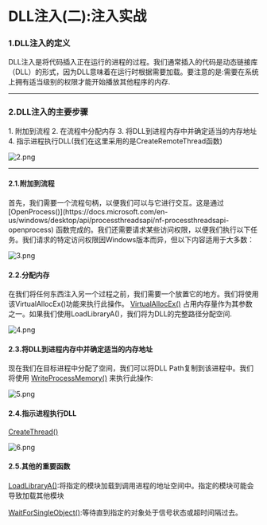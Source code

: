<h1>DLL注入(二):注入实战</h1>

<h3>1.DLL注入的定义</h3>
DLL注入是将代码插入正在运行的进程的过程。我们通常插入的代码是动态链接库（DLL）的形式，因为DLL意味着在运行时根据需要加载。要注意的是:需要在系统上拥有适当级别的权限才能开始播放其他程序的内存.
<hr>
<h3>2.DLL注入的主要步骤</h3>
1. 附加到流程
2. 在流程中分配内存
3. 将DLL到进程内存中并确定适当的内存地址
4. 指示进程执行DLL(我们在这里采用的是CreateRemoteThread函数)

![2.png](https://i.loli.net/2018/10/02/5bb36c492f0bb.png)

<hr>
<h4>2.1.附加到流程</h4>
首先，我们需要一个流程句柄，以便我们可以与它进行交互。这是通过
[OpenProcess()](https://docs.microsoft.com/en-us/windows/desktop/api/processthreadsapi/nf-processthreadsapi-openprocess)
函数完成的。我们还需要请求某些访问权限，以便我们执行以下任务。我们请求的特定访问权限因Windows版本而异，但以下内容适用于大多数：

![3.png](https://i.loli.net/2018/10/02/5bb37ec1a0631.png)

<h4>2.2.分配内存</h4>
在我们将任何东西注入另一个过程之前，我们需要一个放置它的地方。我们将使用该VirtualAllocEx()功能来执行此操作。
<a href='https://msdn.microsoft.com/en-us/library/windows/desktop/aa366890(v=vs.85).aspx'>VirtualAllocEx()</a>
占用内存量作为其参数之一。如果我们使用LoadLibraryA()，我们将为DLL的完整路径分配空间.

![4.png](https://i.loli.net/2018/10/02/5bb37ec207ce3.png)

<h4>2.3.将DLL到进程内存中并确定适当的内存地址</h4>
现在我们在目标进程中分配了空间，我们可以将DLL Path复制到该进程中。我们将使用
<a href='https://msdn.microsoft.com/en-us/library/windows/desktop/ms681674(v=vs.85).aspx'>WriteProcessMemory()</a>
来执行此操作:

![5.png](https://i.loli.net/2018/10/02/5bb37ec28cc0c.png)

<h4>2.4.指示进程执行DLL</h4>

[CreateThread()](https://docs.microsoft.com/en-us/windows/desktop/api/processthreadsapi/nf-processthreadsapi-createthread)

![6.png](https://i.loli.net/2018/10/02/5bb37ec293b91.png)

<h4>2.5.其他的重要函数</h4>
<a href='https://msdn.microsoft.com/en-us/library/windows/desktop/ms684175(v=vs.85).aspx'>LoadLibraryA()</a>:将指定的模块加载到调用进程的地址空间中。指定的模块可能会导致加载其他模块

<a href='https://docs.microsoft.com/en-us/windows/desktop/api/synchapi/nf-synchapi-waitforsingleobject'>WaitForSingleObject()</a>:等待直到指定的对象处于信号状态或超时间隔过去。